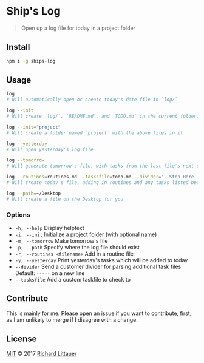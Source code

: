 # Ship's Log

> Open up a log file for today in a project folder

## Install

```sh
npm i -g ships-log
```

## Usage

```sh
log
# Will automatically open or create today's date file in `log/`

log --init
# Will create `log/`, `README.md`, and `TODO.md` in the current folder.

log --init="project"
# Will create a folder named `project` with the above files in it

log --yesterday
# Will open yesterday's log file

log --tomorrow
# Will generate tomorrow's file, with tasks from the last file's next section

log --routines=routines.md --tasksfile=todo.md --divider='--Stop Here--'
# Will create today's file, adding in routines and any tasks listed before the divider in the todo file

log --path=~/Desktop
# Will create a file on the Desktop for you
```

### Options

- `-h, --help` Display helptext
- `-i, --init` Initialize a project folder (with optional name)
- `-m, --tomorrow` Make tomorrow's file
- `-p, --path` Specify where the log file should exist
- `-r, --routines <filename>` Add in a routine file
- `-y, --yesterday` Print yesterday's tasks which will be added to today
- `--divider` Send a customer divider for parsing additional task files
  Default: `-----` on a new line
- `--tasksfile` Add a custom taskfile to check to

## Contribute

This is mainly for me. Please open an issue if you want to contribute, first, as I am unlikely to merge if I disagree with a change.

## License

[MIT](LICENSE) © 2017 [Richard Littauer](https://burntfen.com)
